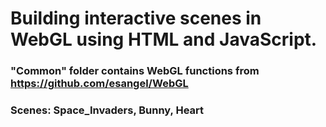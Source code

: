 # Building interactive scenes in WebGL using HTML and JavaScript.

### "Common" folder contains WebGL functions from https://github.com/esangel/WebGL

### Scenes: Space_Invaders, Bunny, Heart
